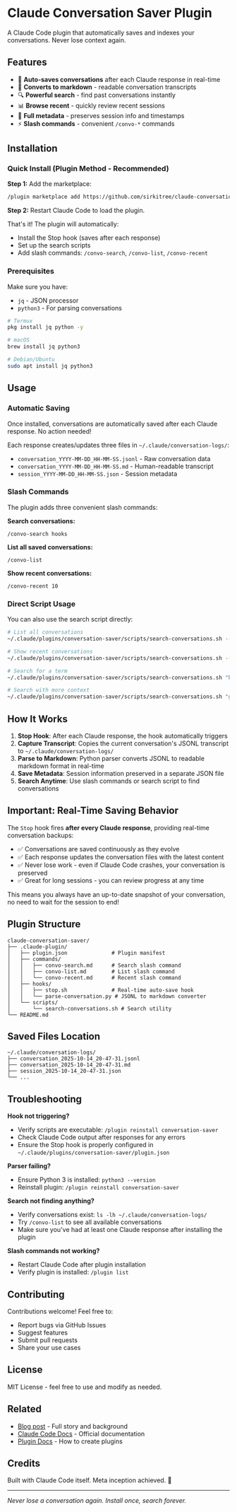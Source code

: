 # Claude Conversation Saver Plugin

A Claude Code plugin that automatically saves and indexes your conversations. Never lose context again.

## Features

- 🔄 **Auto-saves conversations** after each Claude response in real-time
- 📝 **Converts to markdown** - readable conversation transcripts
- 🔍 **Powerful search** - find past conversations instantly
- 📊 **Browse recent** - quickly review recent sessions
- 💾 **Full metadata** - preserves session info and timestamps
- ⚡ **Slash commands** - convenient `/convo-*` commands

## Installation

### Quick Install (Plugin Method - Recommended)

**Step 1:** Add the marketplace:
```bash
/plugin marketplace add https://github.com/sirkitree/claude-conversation-saver
```

**Step 2:** Restart Claude Code to load the plugin.

That's it! The plugin will automatically:
- Install the Stop hook (saves after each response)
- Set up the search scripts
- Add slash commands: `/convo-search`, `/convo-list`, `/convo-recent`

### Prerequisites

Make sure you have:
- `jq` - JSON processor
- `python3` - For parsing conversations

```bash
# Termux
pkg install jq python -y

# macOS
brew install jq python3

# Debian/Ubuntu
sudo apt install jq python3
```

## Usage

### Automatic Saving

Once installed, conversations are automatically saved after each Claude response. No action needed!

Each response creates/updates three files in `~/.claude/conversation-logs/`:
- `conversation_YYYY-MM-DD_HH-MM-SS.jsonl` - Raw conversation data
- `conversation_YYYY-MM-DD_HH-MM-SS.md` - Human-readable transcript
- `session_YYYY-MM-DD_HH-MM-SS.json` - Session metadata

### Slash Commands

The plugin adds three convenient slash commands:

**Search conversations:**
```
/convo-search hooks
```

**List all saved conversations:**
```
/convo-list
```

**Show recent conversations:**
```
/convo-recent 10
```

### Direct Script Usage

You can also use the search script directly:

```bash
# List all conversations
~/.claude/plugins/conversation-saver/scripts/search-conversations.sh --list

# Show recent conversations
~/.claude/plugins/conversation-saver/scripts/search-conversations.sh --recent 5

# Search for a term
~/.claude/plugins/conversation-saver/scripts/search-conversations.sh "hooks"

# Search with more context
~/.claude/plugins/conversation-saver/scripts/search-conversations.sh "git commit" --context 10
```

## How It Works

1. **Stop Hook**: After each Claude response, the hook automatically triggers
2. **Capture Transcript**: Copies the current conversation's JSONL transcript to `~/.claude/conversation-logs/`
3. **Parse to Markdown**: Python parser converts JSONL to readable markdown format in real-time
4. **Save Metadata**: Session information preserved in a separate JSON file
5. **Search Anytime**: Use slash commands or search script to find conversations

## Important: Real-Time Saving Behavior

The `Stop` hook fires **after every Claude response**, providing real-time conversation backups:

- ✅ Conversations are saved continuously as they evolve
- ✅ Each response updates the conversation files with the latest content
- ✅ Never lose work - even if Claude Code crashes, your conversation is preserved
- ✅ Great for long sessions - you can review progress at any time

This means you always have an up-to-date snapshot of your conversation, no need to wait for the session to end!

## Plugin Structure

```
claude-conversation-saver/
├── .claude-plugin/
│   ├── plugin.json              # Plugin manifest
│   ├── commands/
│   │   ├── convo-search.md      # Search slash command
│   │   ├── convo-list.md        # List slash command
│   │   └── convo-recent.md      # Recent slash command
│   ├── hooks/
│   │   ├── stop.sh              # Real-time auto-save hook
│   │   └── parse-conversation.py # JSONL to markdown converter
│   └── scripts/
│       └── search-conversations.sh # Search utility
└── README.md
```

## Saved Files Location

```
~/.claude/conversation-logs/
├── conversation_2025-10-14_20-47-31.jsonl
├── conversation_2025-10-14_20-47-31.md
├── session_2025-10-14_20-47-31.json
└── ...
```

## Troubleshooting

**Hook not triggering?**
- Verify scripts are executable: `/plugin reinstall conversation-saver`
- Check Claude Code output after responses for any errors
- Ensure the Stop hook is properly configured in `~/.claude/plugins/conversation-saver/plugin.json`

**Parser failing?**
- Ensure Python 3 is installed: `python3 --version`
- Reinstall plugin: `/plugin reinstall conversation-saver`

**Search not finding anything?**
- Verify conversations exist: `ls -lh ~/.claude/conversation-logs/`
- Try `/convo-list` to see all available conversations
- Make sure you've had at least one Claude response after installing the plugin

**Slash commands not working?**
- Restart Claude Code after plugin installation
- Verify plugin is installed: `/plugin list`

## Contributing

Contributions welcome! Feel free to:
- Report bugs via GitHub Issues
- Suggest features
- Submit pull requests
- Share your use cases

## License

MIT License - feel free to use and modify as needed.

## Related

- [Blog post](https://sirkitree.net/blog/claude-code-auto-save-conversations) - Full story and background
- [Claude Code Docs](https://docs.claude.com/en/docs/claude-code) - Official documentation
- [Plugin Docs](https://docs.claude.com/en/docs/claude-code/plugins) - How to create plugins

## Credits

Built with Claude Code itself. Meta inception achieved. 🚀

---

*Never lose a conversation again. Install once, search forever.*
